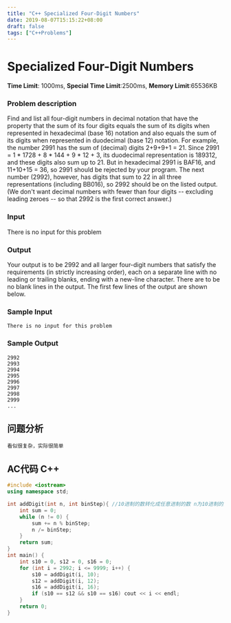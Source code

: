 ```yaml
---
title: "C++ Specialized Four-Digit Numbers"
date: 2019-08-07T15:15:22+08:00
draft: false
tags: ["C++Problems"]
---
```


# Specialized Four-Digit Numbers

**Time Limit**: 1000ms, **Special Time Limit**:2500ms, **Memory Limit**:65536KB

### **Problem description**

Find and list all four-digit numbers in decimal notation that have the property that the sum of its four digits equals the sum of its digits when represented in hexadecimal (base 16) notation and also equals the sum of its digits when represented in duodecimal (base 12) notation. 
For example, the number 2991 has the sum of (decimal) digits 2+9+9+1 = 21. Since 2991 = 1 * 1728 + 8 * 144 + 9 * 12 + 3, its duodecimal representation is 189312, and these digits also sum up to 21. But in hexadecimal 2991 is BAF16, and 11+10+15 = 36, so 2991 should be rejected by your program. 
The next number (2992), however, has digits that sum to 22 in all three representations (including BB016), so 2992 should be on the listed output. (We don't want decimal numbers with fewer than four digits -- excluding leading zeroes -- so that 2992 is the first correct answer.) 

### **Input**

There is no input for this problem

### **Output**

Your output is to be 2992 and all larger four-digit numbers that satisfy the requirements (in strictly increasing order), each on a separate line with no leading or trailing blanks, ending with a new-line character. There are to be no blank lines in the output. The first few lines of the output are shown below. 

### **Sample Input**
    There is no input for this problem
### **Sample Output**
    2992
    2993
    2994
    2995
    2996
    2997
    2998
    2999
    ...
## **问题分析**
	看似很复杂，实际很简单
## AC代码 C++

```cpp
#include <iostream>
using namespace std;

int addDigit(int n, int binStep){ //10进制的数转化成任意进制的数 n为10进制的数 
	int sum = 0;
	while (n != 0) {
		sum += n % binStep;
		n /= binStep;
	}
	return sum;
}
int main() {
	int s10 = 0, s12 = 0, s16 = 0;
	for (int i = 2992; i <= 9999; i++) {
		s10 = addDigit(i, 10);
		s12 = addDigit(i, 12);
		s16 = addDigit(i, 16);
		if (s10 == s12 && s10 == s16) cout << i << endl;
	}
	return 0;
}
```